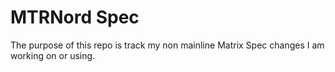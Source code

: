 # MTRNord Spec

The purpose of this repo is track my non mainline Matrix Spec changes I am working on or using.
